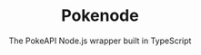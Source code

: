 <div align="center" justify="center">

  <h1>Pokenode</h1>
  The PokeAPI Node.js wrapper built in TypeScript

</div>

